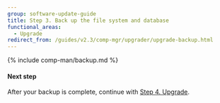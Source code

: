 ```yaml
---
group: software-update-guide
title: Step 3. Back up the file system and database
functional_areas:
  - Upgrade
redirect_from: /guides/v2.3/comp-mgr/upgrader/upgrade-backup.html
---
```


{% include comp-man/backup.md %}

#### Next step

After your backup is complete, continue with [Step 4. Upgrade]({{page.baseurl}}/system-update-upgrade/product/complete.html).


